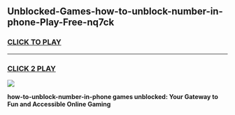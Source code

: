 
## Unblocked-Games-how-to-unblock-number-in-phone-Play-Free-nq7ck
<h3>
<a href="https://premium76.site?title=how-to-unblock-number-in-phone&ref=20M">CLICK TO PLAY</a></h3>
<hr>

<h3>
<a href="https://premium76.site?title=how-to-unblock-number-in-phone&ref=20M">CLICK 2 PLAY</a>
  
</h3>

<a href="https://premium76.site?title=how-to-unblock-number-in-phone&ref=19M"><img src="https://clearcache.store/games.png"></a>


**how-to-unblock-number-in-phone games unblocked: Your Gateway to Fun and Accessible Online Gaming**

